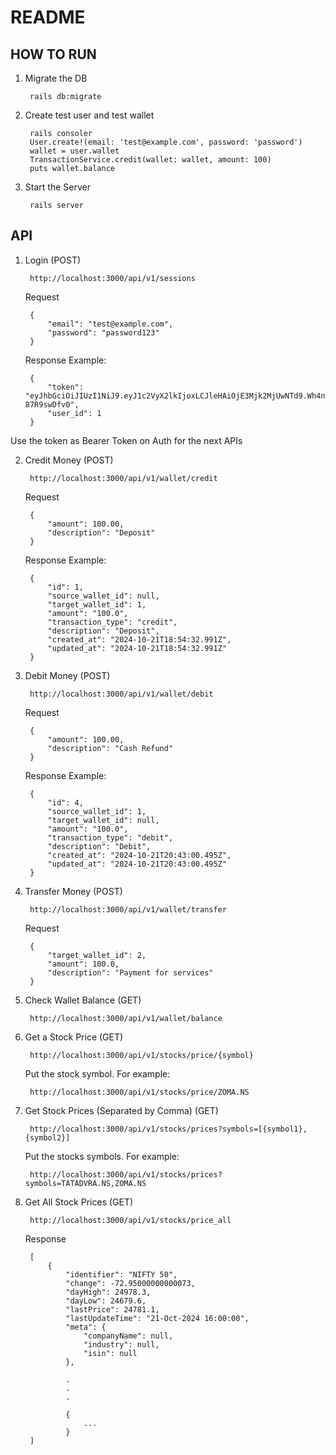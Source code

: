 # README

## HOW TO RUN

1. Migrate the DB

        rails db:migrate

2. Create test user and test wallet

        rails consoler
        User.create!(email: 'test@example.com', password: 'password')
        wallet = user.wallet
        TransactionService.credit(wallet: wallet, amount: 100)
        puts wallet.balance

3. Start the Server

        rails server

## API

1. Login (POST)

        http://localhost:3000/api/v1/sessions

    Request
        
        {
            "email": "test@example.com",
            "password": "password123"
        }
    
    Response Example:
        
        {
            "token": "eyJhbGciOiJIUzI1NiJ9.eyJ1c2VyX2lkIjoxLCJleHAiOjE3Mjk2MjUwNTd9.Wh4nwRmQ3ITMT98urI9VJKR_N8zlFT1K-87R9swDfv0",
            "user_id": 1
        }

Use the token as Bearer Token on Auth for the next APIs

2. Credit Money (POST)

        http://localhost:3000/api/v1/wallet/credit

    Request
        
        {
            "amount": 100.00,
            "description": "Deposit"
        }
    
    Response Example:
        
        {
            "id": 1,
            "source_wallet_id": null,
            "target_wallet_id": 1,
            "amount": "100.0",
            "transaction_type": "credit",
            "description": "Deposit",
            "created_at": "2024-10-21T18:54:32.991Z",
            "updated_at": "2024-10-21T18:54:32.991Z"
        }


3. Debit Money (POST)
        
        http://localhost:3000/api/v1/wallet/debit

    Request
        
        {
            "amount": 100.00,
            "description": "Cash Refund"
        }
    
    Response Example:
        
        {
            "id": 4,
            "source_wallet_id": 1,
            "target_wallet_id": null,
            "amount": "100.0",
            "transaction_type": "debit",
            "description": "Debit",
            "created_at": "2024-10-21T20:43:00.495Z",
            "updated_at": "2024-10-21T20:43:00.495Z"
        }

4. Transfer Money (POST)

        http://localhost:3000/api/v1/wallet/transfer

    Request

        {
            "target_wallet_id": 2,
            "amount": 100.0,
            "description": "Payment for services"
        }

5. Check Wallet Balance (GET)

        http://localhost:3000/api/v1/wallet/balance

6. Get a Stock Price (GET)
        
        http://localhost:3000/api/v1/stocks/price/{symbol}

    Put the stock symbol. For example:

        http://localhost:3000/api/v1/stocks/price/ZOMA.NS

7. Get Stock Prices (Separated by Comma) (GET)

        http://localhost:3000/api/v1/stocks/prices?symbols=[{symbol1},{symbol2}]

    Put the stocks symbols. For example:

        http://localhost:3000/api/v1/stocks/prices?symbols=TATADVRA.NS,ZOMA.NS

8. Get All Stock Prices (GET)

        http://localhost:3000/api/v1/stocks/price_all

    Response

        [
            {
                "identifier": "NIFTY 50",
                "change": -72.95000000000073,
                "dayHigh": 24978.3,
                "dayLow": 24679.6,
                "lastPrice": 24781.1,
                "lastUpdateTime": "21-Oct-2024 16:00:00",
                "meta": {
                    "companyName": null,
                    "industry": null,
                    "isin": null
                },

                .
                .
                .

                {
                    ...
                }
        ]